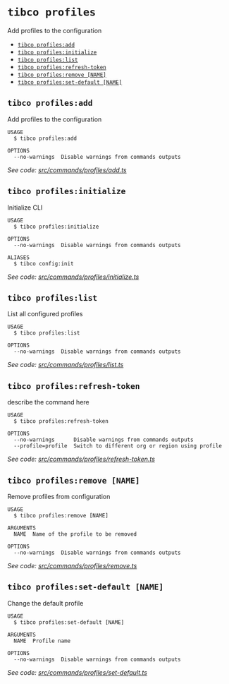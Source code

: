 `tibco profiles`
================

Add profiles to the configuration

* [`tibco profiles:add`](#tibco-profilesadd)
* [`tibco profiles:initialize`](#tibco-profilesinitialize)
* [`tibco profiles:list`](#tibco-profileslist)
* [`tibco profiles:refresh-token`](#tibco-profilesrefresh-token)
* [`tibco profiles:remove [NAME]`](#tibco-profilesremove-name)
* [`tibco profiles:set-default [NAME]`](#tibco-profilesset-default-name)

## `tibco profiles:add`

Add profiles to the configuration

```
USAGE
  $ tibco profiles:add

OPTIONS
  --no-warnings  Disable warnings from commands outputs
```

_See code: [src/commands/profiles/add.ts](https://github.com/TIBCOSoftware/cic-cli-main/blob/v1.0.0-beta/src/commands/profiles/add.ts)_

## `tibco profiles:initialize`

Initialize CLI

```
USAGE
  $ tibco profiles:initialize

OPTIONS
  --no-warnings  Disable warnings from commands outputs

ALIASES
  $ tibco config:init
```

_See code: [src/commands/profiles/initialize.ts](https://github.com/TIBCOSoftware/cic-cli-main/blob/v1.0.0-beta/src/commands/profiles/initialize.ts)_

## `tibco profiles:list`

List all configured profiles

```
USAGE
  $ tibco profiles:list

OPTIONS
  --no-warnings  Disable warnings from commands outputs
```

_See code: [src/commands/profiles/list.ts](https://github.com/TIBCOSoftware/cic-cli-main/blob/v1.0.0-beta/src/commands/profiles/list.ts)_

## `tibco profiles:refresh-token`

describe the command here

```
USAGE
  $ tibco profiles:refresh-token

OPTIONS
  --no-warnings      Disable warnings from commands outputs
  --profile=profile  Switch to different org or region using profile
```

_See code: [src/commands/profiles/refresh-token.ts](https://github.com/TIBCOSoftware/cic-cli-main/blob/v1.0.0-beta/src/commands/profiles/refresh-token.ts)_

## `tibco profiles:remove [NAME]`

Remove profiles from configuration

```
USAGE
  $ tibco profiles:remove [NAME]

ARGUMENTS
  NAME  Name of the profile to be removed

OPTIONS
  --no-warnings  Disable warnings from commands outputs
```

_See code: [src/commands/profiles/remove.ts](https://github.com/TIBCOSoftware/cic-cli-main/blob/v1.0.0-beta/src/commands/profiles/remove.ts)_

## `tibco profiles:set-default [NAME]`

Change the default profile

```
USAGE
  $ tibco profiles:set-default [NAME]

ARGUMENTS
  NAME  Profile name

OPTIONS
  --no-warnings  Disable warnings from commands outputs
```

_See code: [src/commands/profiles/set-default.ts](https://github.com/TIBCOSoftware/cic-cli-main/blob/v1.0.0-beta/src/commands/profiles/set-default.ts)_
